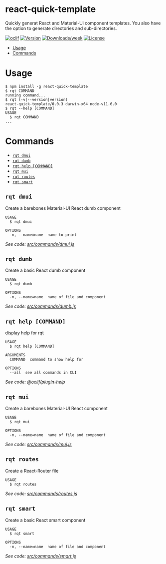 react-quick-template
====================

Quickly generat React and Material-Ui component templates. You also have the option
to generate directories and sub-directories.



[![oclif](https://img.shields.io/badge/cli-oclif-brightgreen.svg)](https://oclif.io)
[![Version](https://img.shields.io/npm/v/react-quick-template.svg)](https://npmjs.org/package/react-quick-template)
[![Downloads/week](https://img.shields.io/npm/dw/react-quick-template.svg)](https://npmjs.org/package/react-quick-template)
[![License](https://img.shields.io/npm/l/react-quick-template.svg)](https://github.com/bcree11/react-template-cli/blob/master/package.json)

<!-- toc -->
* [Usage](#usage)
* [Commands](#commands)
<!-- tocstop -->
# Usage
<!-- usage -->
```sh-session
$ npm install -g react-quick-template
$ rqt COMMAND
running command...
$ rqt (-v|--version|version)
react-quick-template/0.0.3 darwin-x64 node-v11.6.0
$ rqt --help [COMMAND]
USAGE
  $ rqt COMMAND
...
```
<!-- usagestop -->
# Commands
<!-- commands -->
* [`rqt dmui`](#rqt-dmui)
* [`rqt dumb`](#rqt-dumb)
* [`rqt help [COMMAND]`](#rqt-help-command)
* [`rqt mui`](#rqt-mui)
* [`rqt routes`](#rqt-routes)
* [`rqt smart`](#rqt-smart)

## `rqt dmui`

Create a barebones Material-UI React dumb component

```
USAGE
  $ rqt dmui

OPTIONS
  -n, --name=name  name to print
```

_See code: [src/commands/dmui.js](https://github.com/bcree11/react-template-cli/blob/v0.0.3/src/commands/dmui.js)_

## `rqt dumb`

Create a basic React dumb component

```
USAGE
  $ rqt dumb

OPTIONS
  -n, --name=name  name of file and component
```

_See code: [src/commands/dumb.js](https://github.com/bcree11/react-template-cli/blob/v0.0.3/src/commands/dumb.js)_

## `rqt help [COMMAND]`

display help for rqt

```
USAGE
  $ rqt help [COMMAND]

ARGUMENTS
  COMMAND  command to show help for

OPTIONS
  --all  see all commands in CLI
```

_See code: [@oclif/plugin-help](https://github.com/oclif/plugin-help/blob/v2.1.6/src/commands/help.ts)_

## `rqt mui`

Create a barebones Material-UI React component

```
USAGE
  $ rqt mui

OPTIONS
  -n, --name=name  name of file and component
```

_See code: [src/commands/mui.js](https://github.com/bcree11/react-template-cli/blob/v0.0.3/src/commands/mui.js)_

## `rqt routes`

Create a React-Router file

```
USAGE
  $ rqt routes
```

_See code: [src/commands/routes.js](https://github.com/bcree11/react-template-cli/blob/v0.0.3/src/commands/routes.js)_

## `rqt smart`

Create a basic React smart component

```
USAGE
  $ rqt smart

OPTIONS
  -n, --name=name  name of file and component
```

_See code: [src/commands/smart.js](https://github.com/bcree11/react-template-cli/blob/v0.0.3/src/commands/smart.js)_
<!-- commandsstop -->
